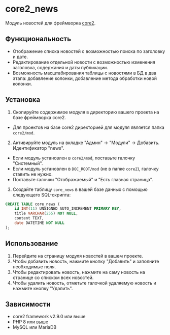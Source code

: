 # core2_news

Модуль новостей для фреймворка [core2](https://github.com/easterism/core2).

## Функциональность

- Отображение списка новостей с возможностью поиска по заголовку и дате.
- Редактирование отдельной новости с возможностью изменения заголовка, содержания и даты публикации.
- Возможность масштабирования таблицы с новостями в БД в два этапа: добавление колонки, добавление метода обработки новой колонки.

## Установка

1. Скопируйте содержимое модуля в директорию вашего проекта на базе фреймворка core2.
- Для проектов на базе core2 директорией для модуля является папка `core2/mod`.
2. Активируйте модуль на вкладке "Админ" -> "Модули" -> Добавить. Идентификатор "news".
- Если модуль установлен в `core2/mod`, поставьте галочку "Системный".
- Если модуль установлен в `DOC_ROOT/mod` (не в папке `core2`), галочку ставить не нужно.
- Поставьте галочки "Отображаемый" и "Есть главная страница".
3. Создайте таблицу `core_news` в вашей базе данных с помощью следующего SQL-скрипта:

```sql
CREATE TABLE core_news (
    id INT(11) UNSIGNED AUTO_INCREMENT PRIMARY KEY,
    title VARCHAR(255) NOT NULL,
    content TEXT,
    date DATETIME NOT NULL
);
```

## Использование

1. Перейдите на страницу модуля новостей в вашем проекте.
2. Чтобы добавить новость, нажмите кнопку "Добавить" и заполните необходимые поля.
3. Чтобы редактировать новость, нажмите на саму новость на странице со списком всех новостей.
4. Чтобы удалить новость, отметьте галочкой удаляемую новость и нажмите кнопку "Удалить".

## Зависимости

- core2 framework v2.9.0 или выше
- PHP 8 или выше
- MySQL или MariaDB
